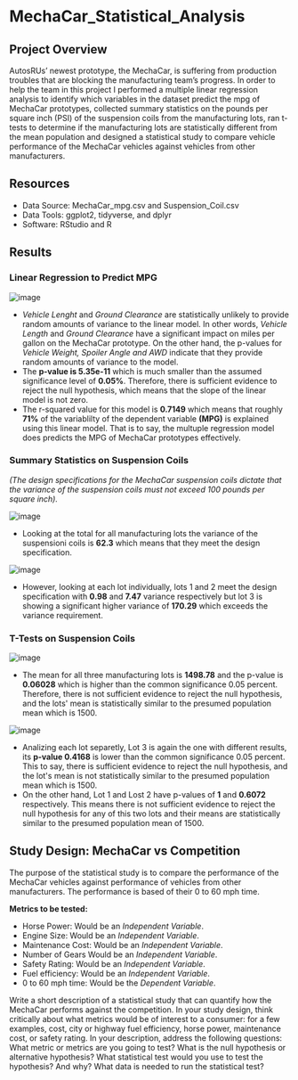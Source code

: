 # MechaCar_Statistical_Analysis

## Project Overview

AutosRUs’ newest prototype, the MechaCar, is suffering from production troubles that are blocking the manufacturing team’s progress. In order to help the team in this project I performed a multiple linear regression analysis to identify which variables in the dataset predict the mpg of MechaCar prototypes, collected summary statistics on the pounds per square inch (PSI) of the suspension coils from the manufacturing lots, ran t-tests to determine if the manufacturing lots are statistically different from the mean population and designed a statistical study to compare vehicle performance of the MechaCar vehicles against vehicles from other manufacturers. 

## Resources

- Data Source: MechaCar_mpg.csv and Suspension_Coil.csv
- Data Tools: ggplot2, tidyverse, and dplyr
- Software: RStudio and R

## Results

### Linear Regression to Predict MPG

![image](https://user-images.githubusercontent.com/91766276/153941802-a41ff45e-374f-454e-8d5f-0e0b1e53a9f0.png)

- *Vehicle Lenght* and *Ground Clearance* are statistically unlikely to provide random amounts of variance to the linear model. In other words, *Vehicle Length* and *Ground Clearance* have a significant impact on miles per gallon on the MechaCar prototype. On the other hand, the p-values for *Vehicle Weight, Spoiler Angle and AWD* indicate that they provide random amounts of variance to the model.
- The **p-value is 5.35e-11** which is much smaller than the assumed significance level of **0.05%**. Therefore, there is sufficient evidence to reject the null hypothesis, which means that the slope of the linear model is not zero.
- The r-squared value for this model is **0.7149** which means that roughly **71%** of the variablilty of the dependent variable **(MPG)** is explained using this linear model. That is to say, the multuple regression model does predicts the MPG of MechaCar prototypes effectively.


### Summary Statistics on Suspension Coils


*(The design specifications for the MechaCar suspension coils dictate that the variance of the suspension coils must not exceed 100 pounds per square inch).* 

![image](https://user-images.githubusercontent.com/91766276/153949058-35325195-83bf-4c67-a067-955c641e15bf.png)

- Looking at the total for all manufacturing lots the variance of the suspensioni coils is **62.3** which means that they meet the design specification.

![image](https://user-images.githubusercontent.com/91766276/153950252-a21faea7-8d24-45a9-82e6-da4ebbc8835b.png)

- However, looking at each lot individually, lots 1 and 2 meet the design specification with **0.98** and **7.47** variance respectively but lot 3 is showing a significant higher variance of **170.29** which exceeds the variance requirement.

### T-Tests on Suspension Coils

![image](https://user-images.githubusercontent.com/91766276/153954770-27d17fb3-23c9-440e-939f-b4dd06f9f582.png)

- The mean for all three manufacturing lots is **1498.78** and the p-value is **0.06028** which is higher than the common significance 0.05 percent. Therefore, there is not sufficient evidence to reject the null hypothesis, and the lots' mean is statistically similar to the presumed population mean which is 1500.

![image](https://user-images.githubusercontent.com/91766276/153956345-d277704f-9273-440d-8c8f-30a8023f7d23.png)

- Analizing each lot separetly, Lot 3 is again the one with different results, its **p-value 0.4168** is lower than the common significance 0.05 percent. This to say, there is sufficient evidence to reject the null hypothesis, and the lot's mean is not statistically similar to the presumed population mean which is 1500.
- On the other hand, Lot 1 and Lost 2 have p-values of **1** and **0.6072** respectively. This means there is not sufficient evidence to reject the null hypothesis for any of this two lots and their means are statistically similar to the presumed population mean of 1500.

## Study Design: MechaCar vs Competition

The purpose of the statistical study is to compare the performance of the MechaCar vehicles against performance of vehicles from other manufacturers. The performance is based of their 0 to 60 mph time.

**Metrics to be tested:**
- Horse Power: Would be an *Independent Variable*.
- Engine Size: Would be an *Independent Variable*.
- Maintenance Cost: Would be an *Independent Variable*.
- Number of Gears Would be an *Independent Variable*.
- Safety Rating: Would be an *Independent Variable*.
- Fuel efficiency: Would be an *Independent Variable*.
- 0 to 60 mph time: Would be the *Dependent Variable*.


Write a short description of a statistical study that can quantify how the MechaCar performs against the competition. In your study design, think critically about what metrics would be of interest to a consumer: for a few examples, cost, city or highway fuel efficiency, horse power, maintenance cost, or safety rating. 
In your description, address the following questions:
What metric or metrics are you going to test?
What is the null hypothesis or alternative hypothesis?
What statistical test would you use to test the hypothesis? And why?
What data is needed to run the statistical test?
